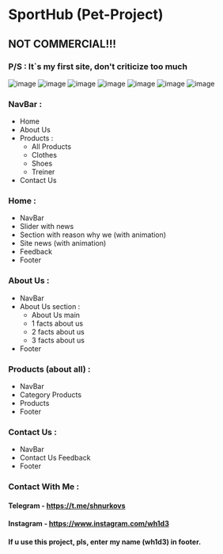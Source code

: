 # SportHub (Pet-Project)

## NOT COMMERCIAL!!!

### P/S : It`s my first site, don't criticize too much

![image](https://user-images.githubusercontent.com/109623544/184006707-ecebb120-7018-4cc5-9bf0-c067403d265e.png)
![image](https://user-images.githubusercontent.com/109623544/184007075-b150605a-fef0-443b-bbe9-dd0c0e67861c.png)
![image](https://user-images.githubusercontent.com/109623544/184007165-f523c8e9-86ed-4828-a6c0-8041ee3fe9ba.png)
![image](https://user-images.githubusercontent.com/109623544/184007176-1f5f936a-ad15-4ccd-87fb-2ce6c035de02.png)
![image](https://user-images.githubusercontent.com/109623544/184007207-784bfce4-2336-4320-b767-d051b75f66c8.png)
![image](https://user-images.githubusercontent.com/109623544/184007227-a13aa806-5189-4433-afa9-aa698b9823af.png)
![image](https://user-images.githubusercontent.com/109623544/184007247-9c6e870c-819c-4b19-ab7b-ecc81c08b022.png)

### NavBar :
* Home
* About Us
* Products :
  * All Products
  * Clothes
  * Shoes
  * Treiner
* Contact Us

### Home :
* NavBar
* Slider with news
* Section with reason why we (with animation)
* Site news (with animation)
* Feedback
* Footer

### About Us :
* NavBar
* About Us section :
  * About Us main
  * 1 facts about us
  * 2 facts about us
  * 3 facts about us
* Footer

### Products (about all) :
* NavBar
* Category Products
* Products
* Footer

### Contact Us : 
* NavBar
* Contact Us Feedback
* Footer



### Contact With Me :

#### Telegram - https://t.me/shnurkovs
#### Instagram - https://www.instagram.com/wh1d3


#### If u use this project, pls, enter my name (wh1d3) in footer.
